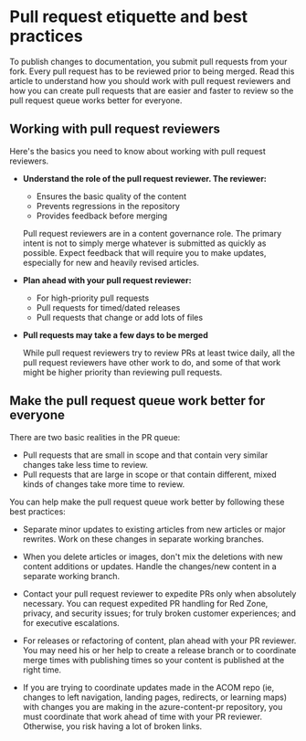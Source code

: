 # Pull request etiquette and best practices

To publish changes to documentation, you submit pull requests from your fork. Every pull request has to be reviewed prior to being merged. Read this article to understand how you should work with pull request reviewers and how you can create pull requests that are easier and faster to review so the pull request queue works better for everyone.

## Working with pull request reviewers

Here's the basics you need to know about working with pull request reviewers. 

- <b>Understand the role of the pull request reviewer. The reviewer:</b>
  - Ensures the basic quality of the content
  - Prevents regressions in the repository
  - Provides feedback before merging

  Pull request reviewers are in a content governance role. The primary intent is not to simply merge whatever is submitted as quickly as possible. Expect feedback that will require you to make updates, especially for new and heavily revised articles.

- <b>Plan ahead with your pull request reviewer:</b>
  - For high-priority pull requests
  - Pull requests for timed/dated releases
  - Pull requests that change or add lots of files

- <b>Pull requests may take a few days to be merged</b>

  While pull request reviewers try to review PRs at least twice daily, all the pull request reviewers have other work to do, and some of that work might be higher priority than reviewing pull requests. 


## Make the pull request queue work better for everyone

There are two basic realities in the PR queue:

- Pull requests that are small in scope and that contain very similar changes take less time to review. 
- Pull requests that are large in scope or that contain different, mixed kinds of changes take more time to review.

You can help make the pull request queue work better by following these best practices:

- Separate minor updates to existing articles from new articles or major rewrites. Work on these changes in separate working branches. 

- When you delete articles or images, don't mix the deletions with new content additions or updates. Handle the changes/new content in a separate working branch.

- Contact your pull request reviewer to expedite PRs only when absolutely necessary. You can request expedited PR handling for Red Zone, privacy, and security issues; for truly broken customer experiences; and for executive escalations. 

- For releases or refactoring of content, plan ahead with your PR reviewer. You may need his or her help to create a release branch or to coordinate merge times with publishing times so your content is published at the right time.

- If you are trying to coordinate updates made in the ACOM repo (ie, changes to left navigation, landing pages, redirects, or learning maps) with changes you are making in the azure-content-pr repository, you must coordinate that work ahead of time with your PR reviewer. Otherwise, you risk having a lot of broken links.
